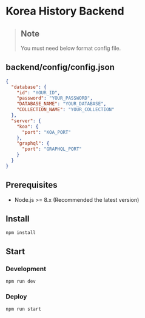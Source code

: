 # Korea History Backend

> ## Note
>
> You must need below format config file.

## backend/config/config.json

```json
{
  "database": {
    "id": "YOUR_ID",
    "password": "YOUR_PASSWORD",
    "DATABASE_NAME": "YOUR_DATABASE",
    "COLLECTION_NAME": "YOUR_COLLECTION"
  },
  "server": {
    "koa": {
      "port": "KOA_PORT"
    },
    "graphql": {
      "port": "GRAPHQL_PORT"
    }
  }
}
```

## Prerequisites

- Node.js >= 8.x (Recommended the latest version)

## Install

```
npm install
```

## Start

### Development

```
npm run dev
```

### Deploy

```
npm run start
```
